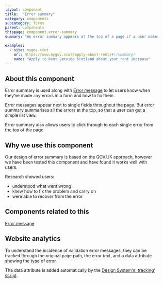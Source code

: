 ```yaml
---
layout: component
title:  "Error summary"
category: components
subcategory: forms
parent: components
thispage: component.error-summary
summary: "An error summary appears at the top of a page if a user makes an error in a form. It summarises any errors they've made."

examples:
  - site: mygov.scot
    url: https://www.mygov.scot/apply-about-rent/#!/summary/
    name: "Apply to Rent Service Scotland about your rent increase"
---
```


## About this component

Error summary is used along with [Error message](/components/error-message/) to let users know when they’ve made any errors in a form and how to fix them.

Error messages appear next to single fields throughout the page. But error summary summarises all the errors at the top, so that a user can get a simple list view.

Error summary also allows users to click through to each single error from the top of the page.

## Why we use this component

Our design of error summary is based on the GOV.UK approach, however we have been tested this component and have found it works well with users. 

Research showed users:

* understood what went wrong
* knew how to fix the problem and carry on
* were able to recover from the error

## Components related to this

[Error message](/components/error-message/)

## Website analytics
To understand the incidence of validation error messages, they can be tracked through the original page path, the error text, and a data attribute showing the type of error.

The data attribute is added automatically by the [Design System's 'tracking' script](/get-started/tracking/#error-summary).
